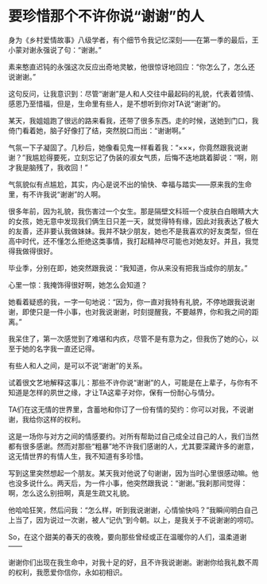 # 要珍惜那个不许你说“谢谢”的人

身为《乡村爱情故事》八级学者，有个细节令我记忆深刻——在第一季的最后，王小蒙对谢永强说了句：“谢谢。” 

素来憨直迟钝的永强这次反应出奇地灵敏，他很惊讶地回应：“你怎么了，怎么还说谢谢。” 

这句反问，让我意识到：尽管“谢谢”是人和人交往中最起码的礼貌，代表着领情、感恩乃至惜福，但是，生命里有些人，是不想听到你对TA说“谢谢”的。 

某天，我姐姐跑了很远的路来看我，还带了很多东西。走的时候，送她到门口，我倚门看着她，脑子好像打了结，突然脱口而出：“谢谢啊。” 

气氛一下子凝固了。几秒后，她像看见鬼一样看着我：“×××，你竟然跟我说谢谢？”我尴尬得要死，立刻忘记了伪装的淑女气质，后悔不迭地跳着脚说：“啊，刚才我是脑残了，我收回！” 

气氛貌似有点尴尬，其实，内心是说不出的愉快、幸福与踏实——原来我的生命里，有不许我说“谢谢”的人啊。 

很多年前，因为礼貌，我伤害过一个女生。那是隔壁文科班一个皮肤白白眼睛大大的女孩，她无意中发现我们俩生日只差一天，就觉得特有缘，因此对我表达了极大的友善，还非要认我做妹妹。我并不缺少朋友，她也不是我喜欢的好友类型，但在高中时代，还不懂怎么拒绝这类事情，我打起精神尽可能也对她友好。并且，我觉得我做得很好。 

毕业季，分别在即，她突然跟我说：“我知道，你从来没有把我当成你的朋友。” 

心里一惊：我掩饰得很好啊，她怎么会知道？ 

她看着疑惑的我，一字一句地说：“因为，你一直对我特有礼貌，不停地跟我说谢谢，即使只是一件小事，也对我说谢谢，时刻提醒我，不要越界，你和我之间的距离。” 

我呆住了，第一次感觉到了难堪和内疚，尽管不是有意为之，但我伤了她的心，以至于她的名字我一直还记得。 

有些人和人之间，是可以不说“谢谢”的关系。 

试着很文艺地解释这事儿：那些不许你说“谢谢”的人，可能是在上辈子，与你有不知道是怎样的夙世之缘，才让TA这辈子对你，保有一份耐心与情分。 

TA们在这无情的世界里，含蓄地和你订了一份有情的契约：你可以对我，不说谢谢，我给你这样的权利。 

这是一场你与对方之间的情感要约。对所有帮助过自己成全过自己的人，我们当然都有很多感谢。然而对那些“粗暴”地不许我们感谢的人，尤其要深藏许多的谢意，这无情世界的有情人生，我不知道有多珍惜。 

写到这里突然想起一个朋友。某天我对他说了句谢谢，因为当时心里很感动嘛。他也没多说什么。两天后，为一件小事，他突然跟我说：“谢谢。”我刹那间觉得：啊，怎么这么别扭啊，真是生疏又礼貌。 

他哈哈狂笑，然后问我：“怎么样，听到我说谢谢，心情愉快吗？”我瞬间明白自己上当了，因为说过一次谢，被人“记仇”到今朝。以上，是我关于不说谢谢的唠叨。 

So，在这个甜美的春天的夜晚，要向那些曾经或正在温暖你的人们，温柔道谢—— 

谢谢你们出现在我生命中，对我十足的好，且不许我说谢谢。谢谢你给我礼数不周的权利，我愿爱你信你，永如初相识。